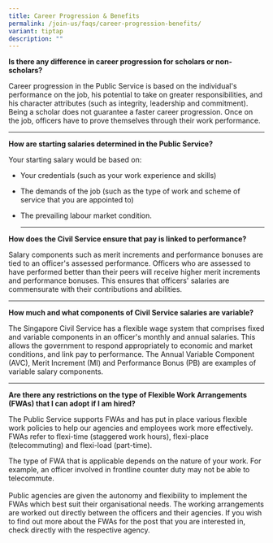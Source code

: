 ```yaml
---
title: Career Progression & Benefits
permalink: /join-us/faqs/career-progression-benefits/
variant: tiptap
description: ""
---
```

<p><strong>Is there any difference in career progression for scholars or non-scholars?</strong>
</p>
<p>Career progression in the Public Service is based on the individual's
performance on the job, his potential to take on greater responsibilities,
and his character attributes (such as integrity, leadership and commitment).
Being a scholar does not guarantee a faster career progression. Once on
the job, officers have to prove themselves through their work performance.</p>
<hr>
<p><strong>How are starting salaries determined in the Public Service?</strong>
</p>
<p>Your starting salary would be based on:</p>
<ul>
<li>
<p>Your credentials (such as your work experience and skills)</p>
</li>
<li>
<p>The demands of the job (such as the type of work and scheme of service
that you are appointed to)</p>
</li>
<li>
<p>The prevailing labour market condition.</p>
<hr>
</li>
</ul>
<p><strong>How does the Civil Service ensure that pay is linked to performance?</strong>
</p>
<p>Salary components such as merit increments and performance bonuses are
tied to an officer's assessed performance. Officers who are assessed to
have performed better than their peers will receive higher merit increments
and performance bonuses. This ensures that officers' salaries are commensurate
with their contributions and abilities.</p>
<hr>
<p><strong>How much and what components of Civil Service salaries are variable?</strong>
</p>
<p>The Singapore Civil Service has a flexible wage system that comprises
fixed and variable components in an officer's monthly and annual salaries.
This allows the government to respond appropriately to economic and market
conditions, and link pay to performance. The Annual Variable Component
(AVC), Merit Increment (MI) and Performance Bonus (PB) are examples of
variable salary components.</p>
<hr>
<p><strong>Are there any restrictions on the type of Flexible Work Arrangements (FWAs) that I can adopt if I am hired?</strong>
</p>
<p>The Public Service supports FWAs and has put in place various flexible
work policies to help our agencies and employees work more effectively.
FWAs refer to flexi-time (staggered work hours), flexi-place (telecommuting)
and flexi-load (part-time).</p>
<p>The type of FWA that is applicable depends on the nature of your work.
For example, an officer involved in frontline counter duty may not be able
to telecommute.
<br>
<br>Public agencies are given the autonomy and flexibility to implement the
FWAs which best suit their organisational needs. The working arrangements
are worked out directly between the officers and their agencies. If you
wish to find out more about the FWAs for the post that you are interested
in, check directly with the respective agency.</p>